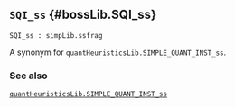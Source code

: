 ## `SQI_ss` {#bossLib.SQI_ss}


```
SQI_ss : simpLib.ssfrag
```



A synonym for `quantHeuristicsLib.SIMPLE_QUANT_INST_ss`.

### See also

[`quantHeuristicsLib.SIMPLE_QUANT_INST_ss`](#quantHeuristicsLib.SIMPLE_QUANT_INST_ss)


